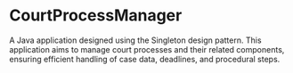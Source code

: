 # CourtProcessManager
A Java application designed using the Singleton design pattern. This application aims to manage court processes and their related components, ensuring efficient handling of case data, deadlines, and procedural steps. 
